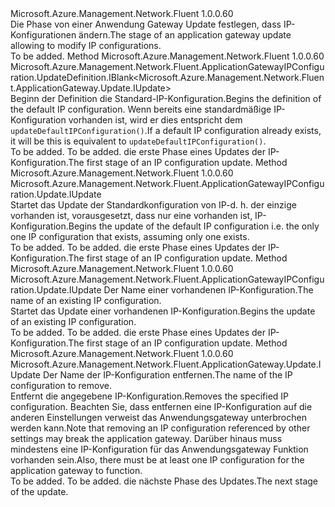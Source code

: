 <Type Name="IWithIPConfig" FullName="Microsoft.Azure.Management.Network.Fluent.ApplicationGateway.Update.IWithIPConfig">
  <TypeSignature Language="C#" Value="public interface IWithIPConfig" />
  <TypeSignature Language="ILAsm" Value=".class public interface auto ansi abstract IWithIPConfig" />
  <TypeSignature Language="DocId" Value="T:Microsoft.Azure.Management.Network.Fluent.ApplicationGateway.Update.IWithIPConfig" />
  <TypeSignature Language="VB.NET" Value="Public Interface IWithIPConfig" />
  <TypeSignature Language="F#" Value="type IWithIPConfig = interface" />
  <AssemblyInfo>
    <AssemblyName>Microsoft.Azure.Management.Network.Fluent</AssemblyName>
    <AssemblyVersion>1.0.0.60</AssemblyVersion>
  </AssemblyInfo>
  <Interfaces />
  <Docs>
    <summary>
            <span data-ttu-id="2a3a6-101">Die Phase von einer Anwendung Gateway Update festlegen, dass IP-Konfigurationen ändern.</span><span class="sxs-lookup"><span data-stu-id="2a3a6-101">The stage of an application gateway update allowing to modify IP configurations.</span></span>
            </summary>
    <remarks>To be added.</remarks>
  </Docs>
  <Members>
    <Member MemberName="DefineDefaultIPConfiguration">
      <MemberSignature Language="C#" Value="public Microsoft.Azure.Management.Network.Fluent.ApplicationGatewayIPConfiguration.UpdateDefinition.IBlank&lt;Microsoft.Azure.Management.Network.Fluent.ApplicationGateway.Update.IUpdate&gt; DefineDefaultIPConfiguration ();" />
      <MemberSignature Language="ILAsm" Value=".method public hidebysig newslot virtual instance class Microsoft.Azure.Management.Network.Fluent.ApplicationGatewayIPConfiguration.UpdateDefinition.IBlank`1&lt;class Microsoft.Azure.Management.Network.Fluent.ApplicationGateway.Update.IUpdate&gt; DefineDefaultIPConfiguration() cil managed" />
      <MemberSignature Language="DocId" Value="M:Microsoft.Azure.Management.Network.Fluent.ApplicationGateway.Update.IWithIPConfig.DefineDefaultIPConfiguration" />
      <MemberSignature Language="VB.NET" Value="Public Function DefineDefaultIPConfiguration () As IBlank(Of IUpdate)" />
      <MemberSignature Language="F#" Value="abstract member DefineDefaultIPConfiguration : unit -&gt; Microsoft.Azure.Management.Network.Fluent.ApplicationGatewayIPConfiguration.UpdateDefinition.IBlank&lt;Microsoft.Azure.Management.Network.Fluent.ApplicationGateway.Update.IUpdate&gt;" Usage="iWithIPConfig.DefineDefaultIPConfiguration " />
      <MemberType>Method</MemberType>
      <AssemblyInfo>
        <AssemblyName>Microsoft.Azure.Management.Network.Fluent</AssemblyName>
        <AssemblyVersion>1.0.0.60</AssemblyVersion>
      </AssemblyInfo>
      <ReturnValue>
        <ReturnType>Microsoft.Azure.Management.Network.Fluent.ApplicationGatewayIPConfiguration.UpdateDefinition.IBlank&lt;Microsoft.Azure.Management.Network.Fluent.ApplicationGateway.Update.IUpdate&gt;</ReturnType>
      </ReturnValue>
      <Parameters />
      <Docs>
        <summary>
            <span data-ttu-id="2a3a6-102">Beginn der Definition die Standard-IP-Konfiguration.</span><span class="sxs-lookup"><span data-stu-id="2a3a6-102">Begins the definition of the default IP configuration.</span></span>
            <span data-ttu-id="2a3a6-103">Wenn bereits eine standardmäßige IP-Konfiguration vorhanden ist, wird er dies entspricht dem <code>updateDefaultIPConfiguration()</code>.</span><span class="sxs-lookup"><span data-stu-id="2a3a6-103">If a default IP configuration already exists, it will be this is equivalent to <code>updateDefaultIPConfiguration()</code>.</span></span>
            </summary>
        <returns>To be added.</returns>
        <remarks>To be added.</remarks>
        <return><span data-ttu-id="2a3a6-104">die erste Phase eines Updates der IP-Konfiguration.</span><span class="sxs-lookup"><span data-stu-id="2a3a6-104">The first stage of an IP configuration update.</span></span></return>
      </Docs>
    </Member>
    <Member MemberName="UpdateDefaultIPConfiguration">
      <MemberSignature Language="C#" Value="public Microsoft.Azure.Management.Network.Fluent.ApplicationGatewayIPConfiguration.Update.IUpdate UpdateDefaultIPConfiguration ();" />
      <MemberSignature Language="ILAsm" Value=".method public hidebysig newslot virtual instance class Microsoft.Azure.Management.Network.Fluent.ApplicationGatewayIPConfiguration.Update.IUpdate UpdateDefaultIPConfiguration() cil managed" />
      <MemberSignature Language="DocId" Value="M:Microsoft.Azure.Management.Network.Fluent.ApplicationGateway.Update.IWithIPConfig.UpdateDefaultIPConfiguration" />
      <MemberSignature Language="VB.NET" Value="Public Function UpdateDefaultIPConfiguration () As IUpdate" />
      <MemberSignature Language="F#" Value="abstract member UpdateDefaultIPConfiguration : unit -&gt; Microsoft.Azure.Management.Network.Fluent.ApplicationGatewayIPConfiguration.Update.IUpdate" Usage="iWithIPConfig.UpdateDefaultIPConfiguration " />
      <MemberType>Method</MemberType>
      <AssemblyInfo>
        <AssemblyName>Microsoft.Azure.Management.Network.Fluent</AssemblyName>
        <AssemblyVersion>1.0.0.60</AssemblyVersion>
      </AssemblyInfo>
      <ReturnValue>
        <ReturnType>Microsoft.Azure.Management.Network.Fluent.ApplicationGatewayIPConfiguration.Update.IUpdate</ReturnType>
      </ReturnValue>
      <Parameters />
      <Docs>
        <summary>
            <span data-ttu-id="2a3a6-105">Startet das Update der Standardkonfiguration von IP-d. h. der einzige vorhanden ist, vorausgesetzt, dass nur eine vorhanden ist, IP-Konfiguration.</span><span class="sxs-lookup"><span data-stu-id="2a3a6-105">Begins the update of the default IP configuration i.e. the only one IP configuration that exists, assuming only one exists.</span></span>
            </summary>
        <returns>To be added.</returns>
        <remarks>To be added.</remarks>
        <return><span data-ttu-id="2a3a6-106">die erste Phase eines Updates der IP-Konfiguration.</span><span class="sxs-lookup"><span data-stu-id="2a3a6-106">The first stage of an IP configuration update.</span></span></return>
      </Docs>
    </Member>
    <Member MemberName="UpdateIPConfiguration">
      <MemberSignature Language="C#" Value="public Microsoft.Azure.Management.Network.Fluent.ApplicationGatewayIPConfiguration.Update.IUpdate UpdateIPConfiguration (string ipConfigurationName);" />
      <MemberSignature Language="ILAsm" Value=".method public hidebysig newslot virtual instance class Microsoft.Azure.Management.Network.Fluent.ApplicationGatewayIPConfiguration.Update.IUpdate UpdateIPConfiguration(string ipConfigurationName) cil managed" />
      <MemberSignature Language="DocId" Value="M:Microsoft.Azure.Management.Network.Fluent.ApplicationGateway.Update.IWithIPConfig.UpdateIPConfiguration(System.String)" />
      <MemberSignature Language="VB.NET" Value="Public Function UpdateIPConfiguration (ipConfigurationName As String) As IUpdate" />
      <MemberSignature Language="F#" Value="abstract member UpdateIPConfiguration : string -&gt; Microsoft.Azure.Management.Network.Fluent.ApplicationGatewayIPConfiguration.Update.IUpdate" Usage="iWithIPConfig.UpdateIPConfiguration ipConfigurationName" />
      <MemberType>Method</MemberType>
      <AssemblyInfo>
        <AssemblyName>Microsoft.Azure.Management.Network.Fluent</AssemblyName>
        <AssemblyVersion>1.0.0.60</AssemblyVersion>
      </AssemblyInfo>
      <ReturnValue>
        <ReturnType>Microsoft.Azure.Management.Network.Fluent.ApplicationGatewayIPConfiguration.Update.IUpdate</ReturnType>
      </ReturnValue>
      <Parameters>
        <Parameter Name="ipConfigurationName" Type="System.String" />
      </Parameters>
      <Docs>
        <param name="ipConfigurationName"><span data-ttu-id="2a3a6-107">Der Name einer vorhandenen IP-Konfiguration.</span><span class="sxs-lookup"><span data-stu-id="2a3a6-107">The name of an existing IP configuration.</span></span></param>
        <summary>
            <span data-ttu-id="2a3a6-108">Startet das Update einer vorhandenen IP-Konfiguration.</span><span class="sxs-lookup"><span data-stu-id="2a3a6-108">Begins the update of an existing IP configuration.</span></span>
            </summary>
        <returns>To be added.</returns>
        <remarks>To be added.</remarks>
        <return><span data-ttu-id="2a3a6-109">die erste Phase eines Updates der IP-Konfiguration.</span><span class="sxs-lookup"><span data-stu-id="2a3a6-109">The first stage of an IP configuration update.</span></span></return>
      </Docs>
    </Member>
    <Member MemberName="WithoutIPConfiguration">
      <MemberSignature Language="C#" Value="public Microsoft.Azure.Management.Network.Fluent.ApplicationGateway.Update.IUpdate WithoutIPConfiguration (string ipConfigurationName);" />
      <MemberSignature Language="ILAsm" Value=".method public hidebysig newslot virtual instance class Microsoft.Azure.Management.Network.Fluent.ApplicationGateway.Update.IUpdate WithoutIPConfiguration(string ipConfigurationName) cil managed" />
      <MemberSignature Language="DocId" Value="M:Microsoft.Azure.Management.Network.Fluent.ApplicationGateway.Update.IWithIPConfig.WithoutIPConfiguration(System.String)" />
      <MemberSignature Language="VB.NET" Value="Public Function WithoutIPConfiguration (ipConfigurationName As String) As IUpdate" />
      <MemberSignature Language="F#" Value="abstract member WithoutIPConfiguration : string -&gt; Microsoft.Azure.Management.Network.Fluent.ApplicationGateway.Update.IUpdate" Usage="iWithIPConfig.WithoutIPConfiguration ipConfigurationName" />
      <MemberType>Method</MemberType>
      <AssemblyInfo>
        <AssemblyName>Microsoft.Azure.Management.Network.Fluent</AssemblyName>
        <AssemblyVersion>1.0.0.60</AssemblyVersion>
      </AssemblyInfo>
      <ReturnValue>
        <ReturnType>Microsoft.Azure.Management.Network.Fluent.ApplicationGateway.Update.IUpdate</ReturnType>
      </ReturnValue>
      <Parameters>
        <Parameter Name="ipConfigurationName" Type="System.String" />
      </Parameters>
      <Docs>
        <param name="ipConfigurationName"><span data-ttu-id="2a3a6-110">Der Name der IP-Konfiguration entfernen.</span><span class="sxs-lookup"><span data-stu-id="2a3a6-110">The name of the IP configuration to remove.</span></span></param>
        <summary>
            <span data-ttu-id="2a3a6-111">Entfernt die angegebene IP-Konfiguration.</span><span class="sxs-lookup"><span data-stu-id="2a3a6-111">Removes the specified IP configuration.</span></span>
            <span data-ttu-id="2a3a6-112">Beachten Sie, dass entfernen eine IP-Konfiguration auf die anderen Einstellungen verweist das Anwendungsgateway unterbrochen werden kann.</span><span class="sxs-lookup"><span data-stu-id="2a3a6-112">Note that removing an IP configuration referenced by other settings may break the application gateway.</span></span>
            <span data-ttu-id="2a3a6-113">Darüber hinaus muss mindestens eine IP-Konfiguration für das Anwendungsgateway Funktion vorhanden sein.</span><span class="sxs-lookup"><span data-stu-id="2a3a6-113">Also, there must be at least one IP configuration for the application gateway to function.</span></span>
            </summary>
        <returns>To be added.</returns>
        <remarks>To be added.</remarks>
        <return><span data-ttu-id="2a3a6-114">die nächste Phase des Updates.</span><span class="sxs-lookup"><span data-stu-id="2a3a6-114">The next stage of the update.</span></span></return>
      </Docs>
    </Member>
  </Members>
</Type>